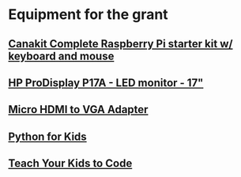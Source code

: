 # Equipment for the grant

## [Canakit Complete Raspberry Pi starter kit w/ keyboard and mouse](https://www.canakit.com/raspberry-pi-4-complete-starter-kit.html?defpid=4577)

## [HP ProDisplay P17A - LED monitor - 17"](https://www.walmart.com/ip/HP-ProDisplay-P17A-LED-monitor-17/39130182)

## [Micro HDMI to VGA Adapter](https://www.walmart.com/ip/Micro-HDMI-to-VGA-Adapter-for-Surface-by-Microsoft/891647466)

## [Python for Kids](https://nostarch.com/pythonforkids)

## [Teach Your Kids to Code](https://nostarch.com/teachkids)
